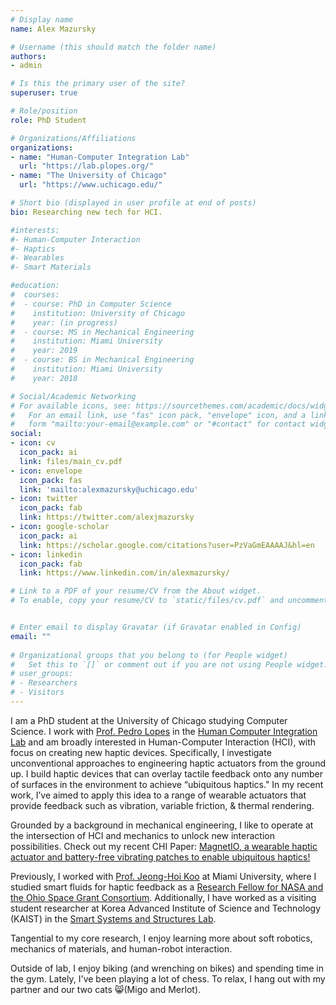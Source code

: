 ```yaml
---
# Display name
name: Alex Mazursky

# Username (this should match the folder name)
authors:
- admin

# Is this the primary user of the site?
superuser: true

# Role/position
role: PhD Student

# Organizations/Affiliations
organizations:
- name: "Human-Computer Integration Lab"
  url: "https://lab.plopes.org/"
- name: "The University of Chicago"
  url: "https://www.uchicago.edu/"

# Short bio (displayed in user profile at end of posts)
bio: Researching new tech for HCI.

#interests:
#- Human-Computer Interaction
#- Haptics
#- Wearables
#- Smart Materials

#education:
#  courses:
#  - course: PhD in Computer Science
#    institution: University of Chicago
#    year: (in progress)
#  - course: MS in Mechanical Engineering
#    institution: Miami University
#    year: 2019
#  - course: BS in Mechanical Engineering
#    institution: Miami University
#    year: 2018

# Social/Academic Networking
# For available icons, see: https://sourcethemes.com/academic/docs/widgets/#icons
#   For an email link, use "fas" icon pack, "envelope" icon, and a link in the
#   form "mailto:your-email@example.com" or "#contact" for contact widget.
social:
- icon: cv
  icon_pack: ai
  link: files/main_cv.pdf
- icon: envelope
  icon_pack: fas
  link: 'mailto:alexmazursky@uchicago.edu'
- icon: twitter
  icon_pack: fab
  link: https://twitter.com/alexjmazursky
- icon: google-scholar
  icon_pack: ai
  link: https://scholar.google.com/citations?user=PzVaGmEAAAAJ&hl=en
- icon: linkedin
  icon_pack: fab
  link: https://www.linkedin.com/in/alexmazursky/

# Link to a PDF of your resume/CV from the About widget.
# To enable, copy your resume/CV to `static/files/cv.pdf` and uncomment the lines below.  


# Enter email to display Gravatar (if Gravatar enabled in Config)
email: ""
  
# Organizational groups that you belong to (for People widget)
#   Set this to `[]` or comment out if you are not using People widget.  
# user_groups:
# - Researchers
# - Visitors
---
```


I am a PhD student at the University of Chicago studying Computer Science. I work with [Prof. Pedro Lopes](http://plopes.org) in the [Human Computer Integration Lab](https://lab.plopes.org/) and am broadly interested in Human-Computer Interaction (HCI), with focus on creating new haptic devices. Specifically, I investigate unconventional approaches to engineering haptic actuators from the ground up. I build haptic devices that can overlay tactile feedback onto any number of surfaces in the environment to achieve “ubiquitous haptics." In my recent work, I’ve aimed to apply this idea to a range of wearable actuators that provide feedback such as vibration, variable friction, & thermal rendering.

Grounded by a background in mechanical engineering, I like to operate at the intersection of HCI and mechanics to unlock new interaction possibilities. Check out my recent CHI Paper: [MagnetIO, a wearable haptic actuator and battery-free vibrating patches to enable ubiquitous haptics!](https://www.alexmazursky.com/publication/chi-2021-magnetio/CHI-2021-MagnetIO.pdf)

Previously, I worked with [Prof. Jeong-Hoi Koo](http://miamioh.edu/cec/academics/departments/mme/about/faculty-and-staff/koo-bio/index.html) at Miami University, where I studied smart fluids for haptic feedback as a [Research Fellow for NASA and the Ohio Space Grant Consortium](https://www.osgc.org). Additionally, I have worked as a visiting student researcher at Korea Advanced Institute of Science and Technology (KAIST) in the [Smart Systems and Structures Lab](http://sss.kaist.ac.kr/). 

Tangential to my core research, I enjoy learning more about soft robotics, mechanics of materials, and human-robot interaction. 

Outside of lab, I enjoy biking (and wrenching on bikes) and spending time in the gym. Lately, I've been playing a lot of chess. To relax, I hang out with my partner and our two cats​ :smile_cat:(Migo and Merlot).

